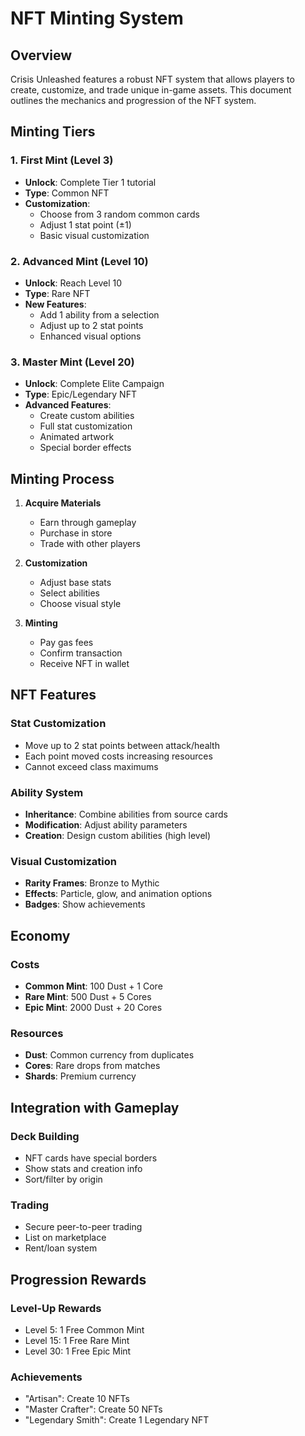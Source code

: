 # NFT Minting System

## Overview

Crisis Unleashed features a robust NFT system that allows players to create, customize, and trade unique in-game assets. This document outlines the mechanics and progression of the NFT system.

## Minting Tiers

### 1. First Mint (Level 3)

- **Unlock**: Complete Tier 1 tutorial
- **Type**: Common NFT
- **Customization**:
  - Choose from 3 random common cards
  - Adjust 1 stat point (±1)
  - Basic visual customization

### 2. Advanced Mint (Level 10)

- **Unlock**: Reach Level 10
- **Type**: Rare NFT
- **New Features**:
  - Add 1 ability from a selection
  - Adjust up to 2 stat points
  - Enhanced visual options

### 3. Master Mint (Level 20)

- **Unlock**: Complete Elite Campaign
- **Type**: Epic/Legendary NFT
- **Advanced Features**:
  - Create custom abilities
  - Full stat customization
  - Animated artwork
  - Special border effects

## Minting Process

1. **Acquire Materials**

   - Earn through gameplay
   - Purchase in store
   - Trade with other players

2. **Customization**

   - Adjust base stats
   - Select abilities
   - Choose visual style

3. **Minting**

   - Pay gas fees
   - Confirm transaction
   - Receive NFT in wallet

## NFT Features

### Stat Customization

- Move up to 2 stat points between attack/health
- Each point moved costs increasing resources
- Cannot exceed class maximums

### Ability System

- **Inheritance**: Combine abilities from source cards
- **Modification**: Adjust ability parameters
- **Creation**: Design custom abilities (high level)

### Visual Customization

- **Rarity Frames**: Bronze to Mythic
- **Effects**: Particle, glow, and animation options
- **Badges**: Show achievements

## Economy

### Costs

- **Common Mint**: 100 Dust + 1 Core
- **Rare Mint**: 500 Dust + 5 Cores
- **Epic Mint**: 2000 Dust + 20 Cores

### Resources

- **Dust**: Common currency from duplicates
- **Cores**: Rare drops from matches
- **Shards**: Premium currency

## Integration with Gameplay

### Deck Building

- NFT cards have special borders
- Show stats and creation info
- Sort/filter by origin

### Trading

- Secure peer-to-peer trading
- List on marketplace
- Rent/loan system

## Progression Rewards

### Level-Up Rewards

- Level 5: 1 Free Common Mint
- Level 15: 1 Free Rare Mint
- Level 30: 1 Free Epic Mint

### Achievements

- "Artisan": Create 10 NFTs
- "Master Crafter": Create 50 NFTs
- "Legendary Smith": Create 1 Legendary NFT
